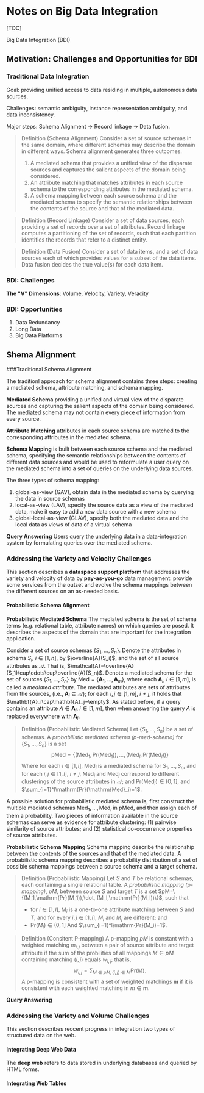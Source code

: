 # Notes  on Big Data Integration

[TOC]

Big Data Integration (BDI)

## Motivation: Challenges and Opportunities for BDI

### Traditional Data Integration

Goal: providing unified access to data residing in multiple, autonomous data sources.

Challenges: semantic ambiguity, instance representation ambiguity, and data inconsistency.

Major steps: Schema Alignment -> Record linkage -> Data fusion.

> Definition (Schema Alignment) Consider a set of source schemas in the same domain, where different schemas may describe the domain in different ways. Schema alignment generates three outcomes.
>
> 1. A mediated schema that provides a unified view of the disparate sources and captures the salient aspects of the domain being considered.
> 2. An attribute matching that matches attributes in each source schema to the corresponding attributes in the mediated schema.
> 3. A schema mapping between each source schema and the mediated schema to specify the semantic relationships between the contents of the source and that of the mediated data. 

> Definition (Record Linkage) Consider a set of data sources, each providing a set of records over a set of attributes. Record linkage computes a partitioning of the set of records, such that each partition identifies the records that refer to a distinct entity.

> Definition (Data Fusion) Consider a set of data items, and a set of data sources each of which provides values for a subset of the data items. Data fusion decides the true value(s) for each data item. 



### BDI: Challenges

**The "V" Dimensions**:  Volume, Velocity, Variety, Veracity

### BDI: Opportunities

1. Data Redundancy
2. Long Data
3. Big Data Platforms

## Shema Alignment

###Traditional Schema Alignment 

The traditionl approach for schema alignment contains three steps: creating a mediated schema, attribute matching, and schema mapping.

**Mediated Schema** providing a unified and virtual view of the disparate sources and capturing the salient aspects of the domain being considered. The mediated schema may not contain every piece of information from every source.

**Attribute Matching** attributes in each source schema are matched to the corresponding attributes in the mediated schema.

**Schema Mapping** is built between each source schema and the mediated schema, specifying the semantic relationships between the contents of different data sources and would be used to reformulate a user query on the mediated schema into a set of queries on the underlying data sources. 

The three types of schema mapping:

1. global-as-view (GAV), obtain data in the mediated schema by querying the data in source schemas
2. local-as-view (LAV), specify the source data as a view of the mediated data, make it easy to add a new data source with a new schema
3. global-local-as-view (GLAV), specify both the mediated data and the local data as views of data of a virtual schema

**Query Answering** Users query the underlying data in a data-integration system by formulating queries over the mediated schema.

### Addressing the Variety and Velocity Challenges

This section describes a **dataspace support platform** that addresses the variety and velocity of data by **pay-as-you-go** data management: provide some services from the outset and evolve the schema mappings between the different sources on an as-needed basis.

#### Probabilistic Schema Alignment

**Probabilistic Mediated Schema** The mediated schema is the set of schema terms (e.g. relational table, attribute names) on which queries are posed. It describes the aspects of the domain that are important for the integration application.

Consider a set of source schemas $\{S_1,\dots,S_n \}$. Denote the attributes in schema $S_i$, $i\in[1,n]$, by $\overline{A}(S_i)$, and the set of all source attributes as $\mathcal{A}$. That is, $\mathcal{A}=\overline{A}(S_1)\cup\cdots\cup\overline{A}(S_n)$. Denote a mediated schema for the set of sources $\{S_1,\dots,S_n \}$ by $\mathrm{Med}=\{\mathbf{A}_1,\dots,\mathbf{A}_m\}$, where each $\mathbf{A}_i$, $i\in[1,m]$, is called a *mediated attribute*. The mediated attributes are sets of attributes from the sources, (i.e., $\mathbf{A}_i\subseteq\mathcal{A}$); for each $i,j\in[1, m]$, $i\neq j$, it holds that $\mathbf{A}_i\cap\mathbf{A}_j=\empty$. As stated before, if a query contains an attribute $A\in \mathbf{A}_i$, $i\in[1,m]$, then when answering the query $A$ is replaced everywhere with $\mathbf{A}_i$.

> Definition (Probabilistic Mediated Schema) Let $\{S_1,\dots,S_n \}$ be a set of schemas. A *probabilistic mediated schema (p-med-schema)* for $\{S_1,\dots,S_n\}$ is a set
> $$
> \mathrm{pMed}=\{(\mathrm{Med}_1, \mathrm{Pr}(\mathrm{Med_1})),\dots,(\mathrm{Med}_l, \mathrm{Pr}(\mathrm{Med}_l))\}
> $$
> Where for each $i\in[1,l]$, $\mathrm{Med}_i$ is a mediated schema for $S_1,\dots, S_n$, and for each $i, j\in[1,l]$, $i\neq j$, $\mathrm{Med}_i$ and $\mathrm{Med}_j$ correspond to different clusterings of the source attributes in $\mathcal{A}$; and $\mathrm{Pr}(\mathrm{Med}_i)\in (0, 1]$, and $\sum_{i=1}^l\mathrm{Pr}(\mathrm{Med}_i)=1$.

A possible solution for probabilistic mediated schema is, first construct the multiple mediated schemas $\mathrm{Med}_1,\dots,\mathrm{Med}_l$ in $\mathrm{pMed}$, and then assign each of them a probability. Two pieces of information available in the source schemas can serve as evidence for attribute clustering: (1) pairwise similarity of source attributes; and (2) statistical co-occurrence properties of source attributes.

**Probabilistic Schema Mapping** Schema mapping describe the relationship between the contents of the sources and that of the mediated data. A probabilistic schema mapping describes a probability distribution of a set of possible schema mappings between a source schema and a target schema.

> Definition (Probabilistic Mapping) Let $S$ and $T$ be relational schemas, each containing a single relational table. A *probabilistic mapping (p-mapping)*, $pM$, between source $S$ and target $T$ is a set $pM=\{(M_1,\mathrm{Pr}(M_1)),\dot, (M_l,\mathrm{Pr}(M_l))\}$, such that 
>
> - for $i\in [1,l]$, $\mathrm{M}_i$ is a one-to-one attribute matching between $S$ and $T$, and for every $i, j\in[1,l]$, $M_i$ and $M_j$ are different; and
> - $\mathrm{Pr}(M_i)\in (0, 1]$ And $\sum_{i=1}^l\mathrm{Pr}(M_i)=1$.

> Definition (Consitent P-mapping) A p-mapping $pM$ is constant with a weighted matching $m_{i,j}$ between a pair of source attribute and target attribute if the sum of the probilities of all mappings $M\in pM$ containing matching $(i,j)$ equals $w_{i,j}$; that is,
> $$
> w_{i,j}=\sum_{M\in pM, (i,j)\in M}\mathrm{Pr}(M).
> $$
> A p-mapping is consistent with a set of weighted matchings $\mathbf{m}$ if it is consistent with each weighted matching in $m\in\mathbf{m}$.

**Query Answering**



### Addressing the Variety and Volume Challenges

This section describes reccent progress in integration two types of structured data on the web.

#### Integrating Deep Web Data

The **deep web** refers to data stored in underlying databases and queried by HTML forms.

#### Integrating Web Tables





